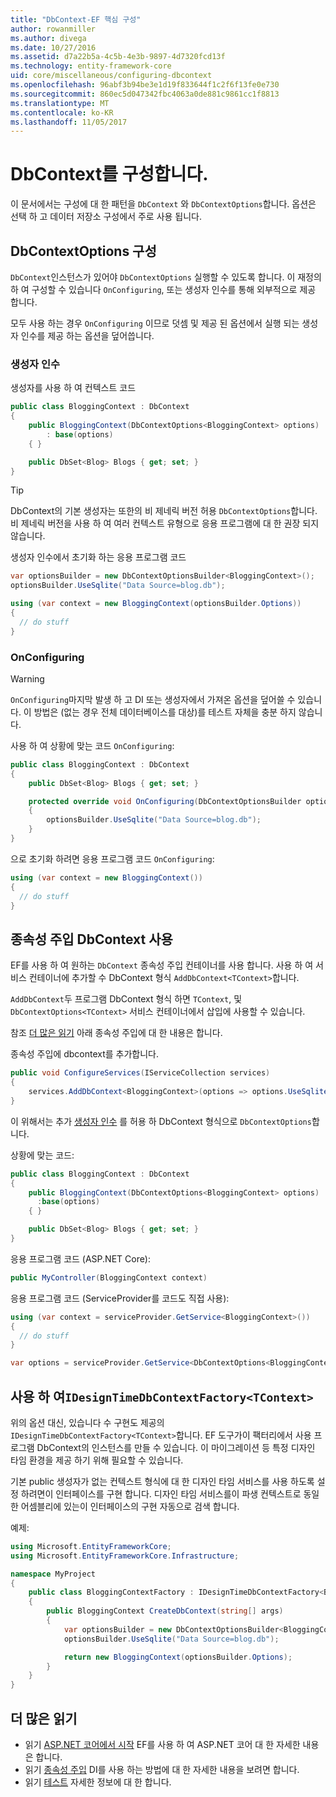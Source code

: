 ```yaml
---
title: "DbContext-EF 핵심 구성"
author: rowanmiller
ms.author: divega
ms.date: 10/27/2016
ms.assetid: d7a22b5a-4c5b-4e3b-9897-4d7320fcd13f
ms.technology: entity-framework-core
uid: core/miscellaneous/configuring-dbcontext
ms.openlocfilehash: 96abf3b94be3e1d19f833644f1c2f6f13fe0e730
ms.sourcegitcommit: 860ec5d047342fbc4063a0de881c9861cc1f8813
ms.translationtype: MT
ms.contentlocale: ko-KR
ms.lasthandoff: 11/05/2017
---
```

# <a name="configuring-a-dbcontext"></a>DbContext를 구성합니다.

이 문서에서는 구성에 대 한 패턴을 `DbContext` 와 `DbContextOptions`합니다. 옵션은 선택 하 고 데이터 저장소 구성에서 주로 사용 됩니다.

## <a name="configuring-dbcontextoptions"></a>DbContextOptions 구성

`DbContext`인스턴스가 있어야 `DbContextOptions` 실행할 수 있도록 합니다. 이 재정의 하 여 구성할 수 있습니다 `OnConfiguring`, 또는 생성자 인수를 통해 외부적으로 제공 합니다.

모두 사용 하는 경우 `OnConfiguring` 이므로 덧셈 및 제공 된 옵션에서 실행 되는 생성자 인수를 제공 하는 옵션을 덮어씁니다.

### <a name="constructor-argument"></a>생성자 인수

생성자를 사용 하 여 컨텍스트 코드

``` csharp
public class BloggingContext : DbContext
{
    public BloggingContext(DbContextOptions<BloggingContext> options)
        : base(options)
    { }

    public DbSet<Blog> Blogs { get; set; }
}
```

> [!TIP]  
> DbContext의 기본 생성자는 또한의 비 제네릭 버전 허용 `DbContextOptions`합니다. 비 제네릭 버전을 사용 하 여 여러 컨텍스트 유형으로 응용 프로그램에 대 한 권장 되지 않습니다.

생성자 인수에서 초기화 하는 응용 프로그램 코드

``` csharp
var optionsBuilder = new DbContextOptionsBuilder<BloggingContext>();
optionsBuilder.UseSqlite("Data Source=blog.db");

using (var context = new BloggingContext(optionsBuilder.Options))
{
  // do stuff
}
```

### <a name="onconfiguring"></a>OnConfiguring

> [!WARNING]  
> `OnConfiguring`마지막 발생 하 고 DI 또는 생성자에서 가져온 옵션을 덮어쓸 수 있습니다. 이 방법은 (없는 경우 전체 데이터베이스를 대상)를 테스트 자체을 충분 하지 않습니다.

사용 하 여 상황에 맞는 코드 `OnConfiguring`:

``` csharp
public class BloggingContext : DbContext
{
    public DbSet<Blog> Blogs { get; set; }

    protected override void OnConfiguring(DbContextOptionsBuilder optionsBuilder)
    {
        optionsBuilder.UseSqlite("Data Source=blog.db");
    }
}
```

으로 초기화 하려면 응용 프로그램 코드 `OnConfiguring`:

``` csharp
using (var context = new BloggingContext())
{
  // do stuff
}
```

## <a name="using-dbcontext-with-dependency-injection"></a>종속성 주입 DbContext 사용

EF를 사용 하 여 원하는 `DbContext` 종속성 주입 컨테이너를 사용 합니다. 사용 하 여 서비스 컨테이너에 추가할 수 DbContext 형식 `AddDbContext<TContext>`합니다.

`AddDbContext`두 프로그램 DbContext 형식 하면 `TContext`, 및 `DbContextOptions<TContext>` 서비스 컨테이너에서 삽입에 사용할 수 있습니다.

참조 [더 많은 읽기](#more-reading) 아래 종속성 주입에 대 한 내용은 합니다.

종속성 주입에 dbcontext를 추가합니다.

``` csharp
public void ConfigureServices(IServiceCollection services)
{
    services.AddDbContext<BloggingContext>(options => options.UseSqlite("Data Source=blog.db"));
}
```

이 위해서는 추가 [생성자 인수](#constructor-argument) 를 허용 하 DbContext 형식으로 `DbContextOptions`합니다.

상황에 맞는 코드:

``` csharp
public class BloggingContext : DbContext
{
    public BloggingContext(DbContextOptions<BloggingContext> options)
      :base(options)
    { }

    public DbSet<Blog> Blogs { get; set; }
}
```

응용 프로그램 코드 (ASP.NET Core):

``` csharp
public MyController(BloggingContext context)
```

응용 프로그램 코드 (ServiceProvider를 코드도 직접 사용):

``` csharp
using (var context = serviceProvider.GetService<BloggingContext>())
{
  // do stuff
}

var options = serviceProvider.GetService<DbContextOptions<BloggingContext>>();
```

## <a name="using-idesigntimedbcontextfactorytcontext"></a>사용 하 여`IDesignTimeDbContextFactory<TContext>`

위의 옵션 대신, 있습니다 수 구현도 제공의 `IDesignTimeDbContextFactory<TContext>`합니다. EF 도구가이 팩터리에서 사용 프로그램 DbContext의 인스턴스를 만들 수 있습니다. 이 마이그레이션 등 특정 디자인 타임 환경을 제공 하기 위해 필요할 수 있습니다.

기본 public 생성자가 없는 컨텍스트 형식에 대 한 디자인 타임 서비스를 사용 하도록 설정 하려면이 인터페이스를 구현 합니다. 디자인 타임 서비스를이 파생 컨텍스트로 동일한 어셈블리에 있는이 인터페이스의 구현 자동으로 검색 합니다.

예제:

``` csharp
using Microsoft.EntityFrameworkCore;
using Microsoft.EntityFrameworkCore.Infrastructure;

namespace MyProject
{
    public class BloggingContextFactory : IDesignTimeDbContextFactory<BloggingContext>
    {
        public BloggingContext CreateDbContext(string[] args)
        {
            var optionsBuilder = new DbContextOptionsBuilder<BloggingContext>();
            optionsBuilder.UseSqlite("Data Source=blog.db");

            return new BloggingContext(optionsBuilder.Options);
        }
    }
}
```

## <a name="more-reading"></a>더 많은 읽기

* 읽기 [ASP.NET 코어에서 시작](../get-started/aspnetcore/index.md) EF를 사용 하 여 ASP.NET 코어 대 한 자세한 내용은 합니다.
* 읽기 [종속성 주입](https://docs.asp.net/en/latest/fundamentals/dependency-injection.html) DI를 사용 하는 방법에 대 한 자세한 내용을 보려면 합니다.
* 읽기 [테스트](testing/index.md) 자세한 정보에 대 한 합니다.
